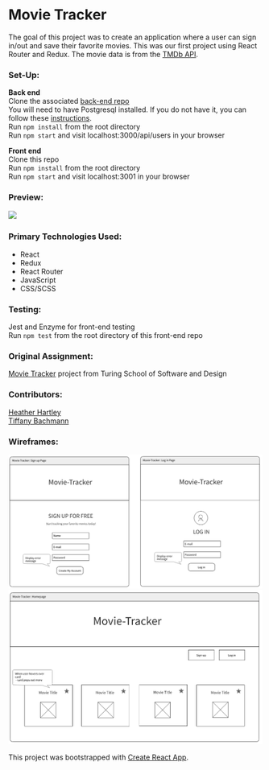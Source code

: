 # Movie Tracker

The goal of this project was to create an application where a user can sign in/out and save their favorite movies. This was our first project using React Router and Redux. The movie data is from the [TMDb API](https://www.themoviedb.org/documentation/api).

### Set-Up:
**Back end**  
Clone the associated [back-end repo](https://github.com/turingschool-examples/movie-tracker)  
You will need to have Postgresql installed. If you do not have it, you can follow these [instructions](https://github.com/turingschool-examples/movie-tracker#setup-postgresql).  
Run `npm install` from the root directory  
Run `npm start` and visit localhost:3000/api/users in your browser 

**Front end**  
Clone this repo  
Run `npm install` from the root directory  
Run `npm start` and visit localhost:3001 in your browser  

### Preview:
![](movie-tracker-preview-sm.gif)

### Primary Technologies Used:
* React
* Redux
* React Router
* JavaScript
* CSS/SCSS

### Testing:
Jest and Enzyme for front-end testing  
Run `npm test` from the root directory of this front-end repo 

### Original Assignment: 
[Movie Tracker](https://github.com/turingschool-examples/movie-tracker) project from Turing School of Software and Design  

### Contributors:  
[Heather Hartley](https://github.com/hlhartley)  
[Tiffany Bachmann](https://github.com/trbachmann)  

### Wireframes:
![Wireframes](movie-tracker-signin-login-page.png)
![Wireframes](movie-tracker-homepage-view.png)

This project was bootstrapped with [Create React App](https://github.com/facebook/create-react-app).
